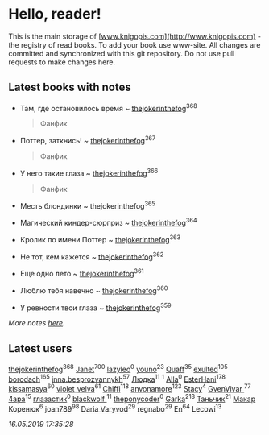 # Hello, reader!
This is the main storage of [www.knigopis.com](http://www.knigopis.com) - the registry of read books.
To add your book use www-site. All changes are committed and synchronized with this git repository.
Do not use pull requests to make changes here.


## Latest books with notes
* Там, где остановилось время ~ [thejokerinthefog](users/317/317244423-vkontakte)<sup>368</sup>
    > Фанфик

* Поттер, заткнись! ~ [thejokerinthefog](users/317/317244423-vkontakte)<sup>367</sup>
    > Фанфик

* У него такие глаза ~ [thejokerinthefog](users/317/317244423-vkontakte)<sup>366</sup>
    > Фанфик

* Месть блондинки ~ [thejokerinthefog](users/317/317244423-vkontakte)<sup>365</sup>

* Магический киндер-сюрприз ~ [thejokerinthefog](users/317/317244423-vkontakte)<sup>364</sup>

* Кролик по имени Поттер ~ [thejokerinthefog](users/317/317244423-vkontakte)<sup>363</sup>

* Не тот, кем кажется ~ [thejokerinthefog](users/317/317244423-vkontakte)<sup>362</sup>

* Еще одно лето ~ [thejokerinthefog](users/317/317244423-vkontakte)<sup>361</sup>

* Люблю тебя навечно ~ [thejokerinthefog](users/317/317244423-vkontakte)<sup>360</sup>

* У ревности твои глаза ~ [thejokerinthefog](users/317/317244423-vkontakte)<sup>359</sup>


_More notes [here](latest_books_with_notes.md)._


## Latest users
[thejokerinthefog](users/317/317244423-vkontakte)<sup>368</sup> 
[Janet](users/108/108113656204404967440-google)<sup>700</sup> 
[lazyleo](users/116/116845519572391639637-google)<sup>0</sup> 
[youno](users/302/302928912-vkontakte)<sup>23</sup> 
[Quaff](users/122/12267158-vkontakte)<sup>35</sup> 
[exulted](users/100/100599204551896265722-google)<sup>105</sup> 
[borodach](users/157/15706320-vkontakte)<sup>165</sup> 
[inna.besprozvannykh](users/733/73323849-yandex)<sup>57</sup> 
[Людка](users/111/111038749-vkontakte)<sup>11</sup> 
[](users/114/114792281744850455512-google)<sup>1</sup> 
[Alla](users/103/103352250712959229257-google)<sup>0</sup> 
[EsterHani](users/305/30558181-vkontakte)<sup>178</sup> 
[kissamasya](users/684/68439978-vkontakte)<sup>60</sup> 
[violet_velva](users/116/116961712580551399099-google)<sup>61</sup> 
[Chiffi](users/105/105831994080785626680-google)<sup>118</sup> 
[anvonamore](users/595/5957175-vkontakte)<sup>123</sup> 
[Stacy](users/309/30902475-vkontakte)<sup>4</sup> 
[GvenVivar ](users/158/158266434925901-facebook)<sup>77</sup> 
[4apa](users/117/117392596378069249667-google)<sup>15</sup> 
[глазастик](users/115/115257673890455357280-google)<sup>0</sup> 
[blackwolf ](users/236/236639644-vkontakte)<sup>11</sup> 
[theponycoder](users/195/195144442-vkontakte)<sup>0</sup> 
[Garka](users/115/115753719718250012620-google)<sup>218</sup> 
[Таньчик](users/209/2096581563762610-facebook)<sup>21</sup> 
[Макар Коренюк](users/126/126368737-vkontakte)<sup>6</sup> 
[joan789](users/240/2401650-vkontakte)<sup>98</sup> 
[Daria Varyvod](users/829/829893410524253-facebook)<sup>29</sup> 
[regnabo](users/870/870059322-yandex)<sup>29</sup> 
[En](users/333/333646551-vkontakte)<sup>64</sup> 
[Lecowi](users/521/521873425-vkontakte)<sup>13</sup> 


_16.05.2019 17:35:28_
